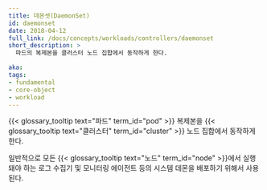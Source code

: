```yaml
---
title: 데몬셋(DaemonSet)
id: daemonset
date: 2018-04-12
full_link: /docs/concepts/workloads/controllers/daemonset
short_description: >
  파드의 복제본을 클러스터 노드 집합에서 동작하게 한다.

aka:
tags:
- fundamental
- core-object
- workload
---
```

 {{< glossary_tooltip text="파드" term_id="pod" >}} 복제본을 {{< glossary_tooltip text="클러스터" term_id="cluster" >}} 노드 집합에서 동작하게 한다.

<!--more-->

일반적으로 모든 {{< glossary_tooltip text="노드" term_id="node" >}}에서 실행돼야 하는 로그 수집기 및 모니터링 에이전트 등의 시스템 데몬을 배포하기 위해서 사용된다.

